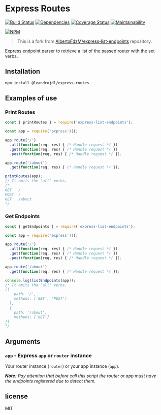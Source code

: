 # Express Routes

[![Build Status](https://img.shields.io/travis/leandrojdl/express-routes/master?logo=travis)](https://travis-ci.org/leandrojdl/express-routes)
[![Dependencies](https://img.shields.io/david/leandrojdl/express-routes.svg)](https://david-dm.org/leandrojdl/express-routes)
[![Coverage Status](https://img.shields.io/coveralls/github/leandrojdl/express-routes/master?logo=coveralls)](https://coveralls.io/github/leandrojdl/express-routes?branch=master)
[![Maintainability](https://img.shields.io/codeclimate/maintainability/leandrojdl/express-routes?logo=code-climate)](https://codeclimate.com/github/leandrojdl/express-routes/maintainability)

[![NPM](https://nodei.co/npm/@leandrojdl/express-routes.png)](https://nodei.co/npm/@leandrojdl/express-routes/)

> This is a fork from [AlbertoFdzM/express-list-endpoints](https://github.com/AlbertoFdzM/express-list-endpoints) repository.

Express endpoint parser to retrieve a list of the passed router with the set verbs.

## Installation

```sh
npm install @leandrojdl/express-routes
```

## Examples of use

### Print Routes

```js
const { printRoutes } = require('express-list-endpoints');

const app = require('express')();

app.route('/')
  .all(function(req, res) { /* Handle request */ })
  .get(function(req, res) { /* Handle request */ })
  .post(function(req, res) { /* Handle request */ });

app.route('/about')
  .get(function(req, res) { /* Handle request */ });

printRoutes(app);
// It omits the 'all' verbs.
/*
GET   /
POST  /
GET   /about
*/
```

### Get Endpoints

```js
const { getEndpoints } = require('express-list-endpoints');

const app = require('express')();

app.route('/')
  .all(function(req, res) { /* Handle request */ })
  .get(function(req, res) { /* Handle request */ })
  .post(function(req, res) { /* Handle request */ });

app.route('/about')
  .get(function(req, res) { /* Handle request */ });

console.log(listEndpoints(app));
/* It omits the 'all' verbs.
[{
    path: '/',
    methods: ['GET', 'POST']
  },
  {
    path: '/about',
    methods: ['GET']
}]
*/
```

## Arguments

### `app` - Express `app` or `router` instance

Your router instance (`router`) or your app instance (`app`).

_**Note:** Pay attention that before call this script the router or app must have the endpoints registered due to detect them._

## license

MIT
